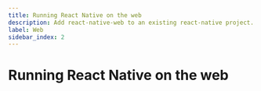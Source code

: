 ```yaml
---
title: Running React Native on the web
description: Add react-native-web to an existing react-native project.
label: Web
sidebar_index: 2
---
```


# Running React Native on the web
